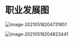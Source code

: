 # 职业发展图

![image-20210518204731851](https://i.loli.net/2021/05/18/WnEh6tfyvLRbC8S.png)





![image-20210518204823441](https://i.loli.net/2021/05/18/Xv9NYK4xjMHwoGl.png)